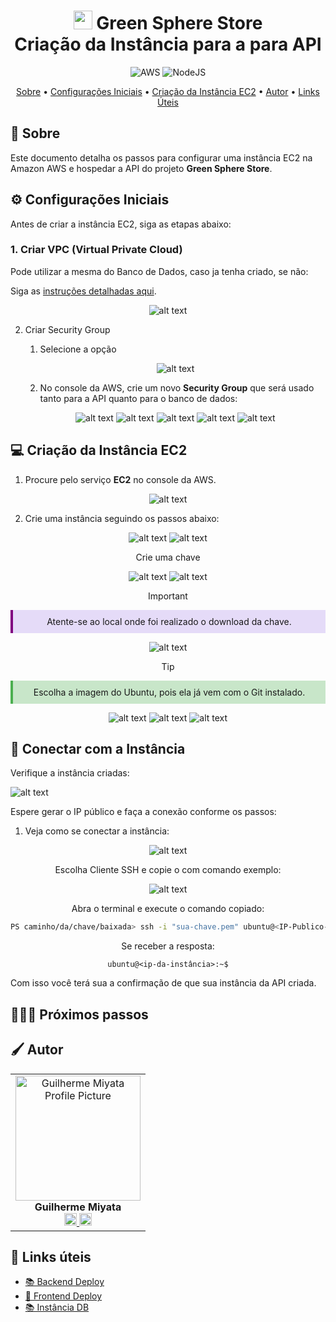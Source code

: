 [AWS__BADGE]: https://img.shields.io/badge/AWS-%23FF9900.svg?style=for-the-badge&logo=amazon-aws&logoColor=white
[NodeJS__BADGE]: https://img.shields.io/badge/node.js-6DA55F?style=for-the-badge&logo=node.js&logoColor=white

<div align="center">

<h1  style="font-weight: bold;"><img src="./GreenSphere-web/src/assets/images/logo.svg" alt="main section" width="30px" > Green Sphere Store<br>Criação da Instância para a para API</h1>

![AWS][AWS__BADGE]
![NodeJS][NodeJS__BADGE]

<a href="#about">Sobre</a> •
<a href="#config">Configurações Iniciais</a> •
<a href="#EC2">Criação da Instância EC2</a> •
<a href="#colab">Autor</a> •
<a href="#resources">Links Úteis</a>

</div>

<h2 id="about">📌 Sobre</h2>

Este documento detalha os passos para configurar uma instância EC2 na Amazon AWS e hospedar a API do projeto **Green Sphere Store**.

<h2>⚙️ Configurações Iniciais</h2>

Antes de criar a instância EC2, siga as etapas abaixo:

### 1. Criar VPC (Virtual Private Cloud)

Pode utilizar a mesma do Banco de Dados, caso ja tenha criado, se não:

Siga as [instruções detalhadas aqui](https://israelbarberino-dev.notion.site/VPC-Virtual-Private-Cloud-12ea01dcbda18000bd5aee45e22568ad).

<div align="center">

![alt text](./md/images/imagevpc.png)

</div>

2. Criar Security Group

   1. Selecione a opção

    <div align="center">
    
    ![alt text](./md/images/image-s.png)

    </div>

   2. No console da AWS, crie um novo **Security Group** que será usado tanto para a API quanto para o banco de dados:

    <div align="center">

   ![alt text](./md/images/image-2.png)
   ![alt text](./md/images/image-1314.png)
   ![alt text](./md/images/image.png)
   ![alt text](./md/images/image-6.png)
   ![alt text](./md/images/image-7.png)
    </div>

<h2 id="EC2">💻 Criação da Instância EC2</h2>

1. Procure pelo serviço **EC2** no console da AWS.

<div align="center">

![alt text](./md/images/image-13.png)

</div>

2. Crie uma instância seguindo os passos abaixo:

<div align="center">

![alt text](./md/images/image-12.png)
![alt text](./md/images/image-14.png)

Crie uma chave

![alt text](./md/images/image-chave.png)
![alt text](./md/images/image-create.png)

> [!IMPORTANT]
>
>  <div style="border-left: 4px solid purple; padding: 10px; background: rgba(130, 80, 223, 0.2);">
> Atente-se ao local onde foi realizado o download da chave.

</div>

![alt text](./md/images/image-download.png)

> [!TIP]
>
> <div style="border-left: 4px solid #4CAF50; padding: 10px; background: rgba(76, 175, 80, 0.3);">
> Escolha a imagem do Ubuntu, pois ela já vem com o Git instalado.

</div>

![alt text](./md/images/image-15.png)
![alt text](./md/images/image-17.png)
![alt text](./md/images/image-18.png)

</div>

<h2 id="connect">🔗 Conectar com a Instância</h2>

Verifique a instância criadas:

![alt text](./md/images/imageinst.png)

Espere gerar o IP público e faça a conexão conforme os passos:

1. Veja como se conectar a instância:

<div align="center">

![alt text](./md/images/image-connect.png)

Escolha Cliente SSH e copie o com comando exemplo:

![alt text](./md/images/image-connect-2.png)

Abra o terminal e execute o comando copiado:

```bash
PS caminho/da/chave/baixada> ssh -i "sua-chave.pem" ubuntu@<IP-Publico-da-sua-Instância>
```

Se receber a resposta:

```ubuntu
ubuntu@<ip-da-instância>:~$
```

</div>

Com isso você terá sua a confirmação de que sua instância da API criada.

<h2 id='next'>🏃🏻‍♀️ Próximos passos</h2>

<h2 id="colab">🖌 Autor</h2>

<table align="center">
  <tr style="display: flex; justify-content: space-around;" >
    <td align="center">
      <img src="./GreenSphere-web/src/assets/images/Miyata.jpg" width="200px;" height="200px;" alt="Guilherme Miyata Profile Picture"/><br>
      <b>Guilherme Miyata</b><br>
      <a href="https://github.com/g-Miyata">
        <img src="./GreenSphere-web/src/assets/images/github.png" width="20px;" alt="GitHub Icon"/>
      </a>
      <a href="https://www.linkedin.com/in/guilherme-miyata-612a71219/">
        <img src="./GreenSphere-web/src/assets/images/linkedin.png" width="20px;" alt="LinkedIn Icon"/>
      </a>
    </td>
  </tr>
</table>

<h2 id="resources">📄 Links úteis</h2>

- [📚 Backend Deploy](./deploy_backend.md)
- [🎥 Frontend Deploy](./deploy_frontend.md)
- [📚 Instância DB](./banco-instancia.md)
